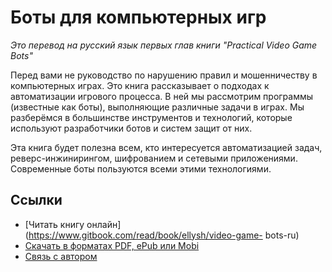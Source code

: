 # Боты для компьютерных игр

*Это перевод на русский язык первых глав книги "Practical Video Game Bots"*

Перед вами не руководство по нарушению правил и мошенничеству в компьютерных играх. Это книга рассказывает о подходах к автоматизации игрового процесса. В ней мы рассмотрим программы (известные как боты), выполняющие различные задачи в играх. Мы разберёмся в большинстве инструментов и технологий, которые используют разработчики ботов и систем защит от них.

Эта книга будет полезна всем, кто интересуется автоматизацией задач, реверс-инжинирингом, шифрованием и сетевыми приложениями. Современные боты пользуются всеми этими технологиями.

## Ссылки

* [Читать книгу онлайн](https://www.gitbook.com/read/book/ellysh/video-game- bots-ru)
* [Скачать в форматах PDF, ePub или Mobi](https://www.gitbook.com/book/ellysh/video-game-bots/details)
* [Связь с автором](mailto:petrsum@gmail.com)
